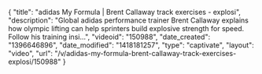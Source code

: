 {
    "title": "adidas My Formula | Brent Callaway track exercises - explosi",
    "description": "Global adidas performance trainer Brent Callaway explains how olympic lifting can help sprinters build explosive strength for speed. Follow his training insi...",
    "videoid": "150988",
    "date_created": "1396646896",
    "date_modified": "1418181257",
    "type": "captivate",
    "layout": "video",
    "url": "\/v\/adidas-my-formula-brent-callaway-track-exercises-explosi\/150988"
}